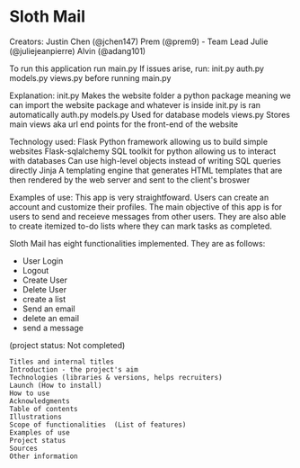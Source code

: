 # Sloth Mail
Creators:
Justin Chen (@jchen147)
Prem (@prem9) - Team Lead
Julie (@juliejeanpierre)
Alvin (@adang101)

To run this application run main.py If issues arise, run: init.py auth.py models.py views.py before running main.py

Explanation: init.py Makes the website folder a python package meaning we can import the website package and whatever is inside init.py is ran automatically auth.py models.py Used for database models views.py Stores main views aka url end points for the front-end of the website

Technology used: Flask Python framework allowing us to build simple websites Flask-sqlalchemy SQL toolkit for python allowing us to interact with databases Can use high-level objects instead of writing SQL queries directly Jinja A templating engine that generates HTML templates that are then rendered by the web server and sent to the client's broswer

Examples of use: This app is very straightfoward. Users can create an account and customize their profiles. The main objective of this app is for users to send and receieve messages from other users. They are also able to create itemized to-do lists where they can mark tasks as completed. 

Sloth Mail has eight functionalities implemented. 
They are as follows:
- User Login
- Logout 
- Create User
- Delete User
- create a list
- Send an email
- delete an email
- send a message

(project status: Not completed)

    Titles and internal titles
    Introduction - the project's aim
    Technologies (libraries & versions, helps recruiters)
    Launch (How to install)
    How to use
    Acknowledgments
    Table of contents
    Illustrations
    Scope of functionalities  (List of features)
    Examples of use
    Project status 
    Sources
    Other information

